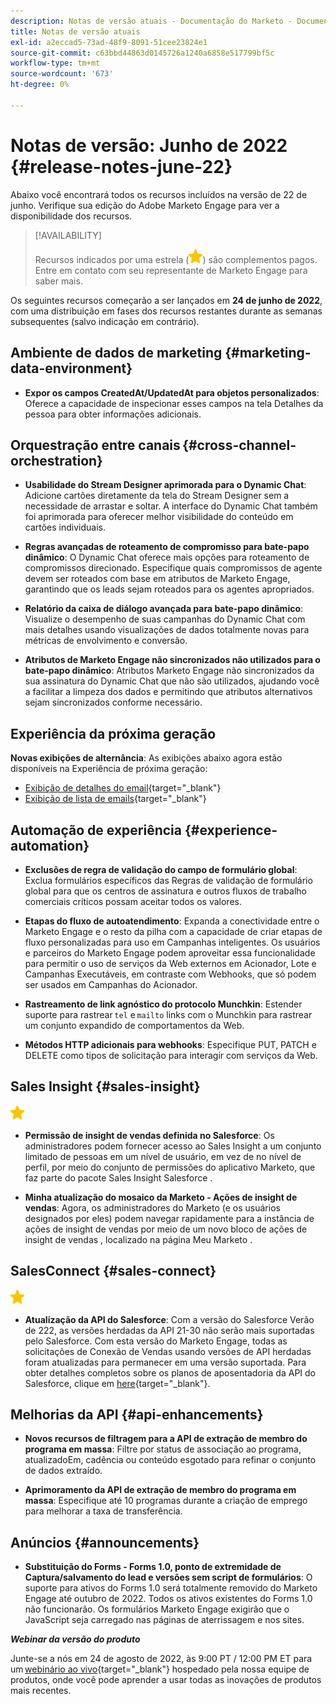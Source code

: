```yaml
---
description: Notas de versão atuais - Documentação do Marketo - Documentação do produto
title: Notas de versão atuais
exl-id: a2eccad5-73ad-48f9-8091-51cee23824e1
source-git-commit: c63bbd44863d0145726a1240a6858e517799bf5c
workflow-type: tm+mt
source-wordcount: '673'
ht-degree: 0%

---
```


# Notas de versão: Junho de 2022 {#release-notes-june-22}

Abaixo você encontrará todos os recursos incluídos na versão de 22 de junho. Verifique sua edição do Adobe Marketo Engage para ver a disponibilidade dos recursos.

>[!AVAILABILITY]
>
>Recursos indicados por uma estrela (![star](assets/yellow-star.png)) são complementos pagos. Entre em contato com seu representante de Marketo Engage para saber mais.

Os seguintes recursos começarão a ser lançados em **24 de junho de 2022**, com uma distribuição em fases dos recursos restantes durante as semanas subsequentes (salvo indicação em contrário).

## Ambiente de dados de marketing {#marketing-data-environment}

* **Expor os campos CreatedAt/UpdatedAt para objetos personalizados**: Oferece a capacidade de inspecionar esses campos na tela Detalhes da pessoa para obter informações adicionais.

## Orquestração entre canais {#cross-channel-orchestration}

* **Usabilidade do Stream Designer aprimorada para o Dynamic Chat**: Adicione cartões diretamente da tela do Stream Designer sem a necessidade de arrastar e soltar. A interface do Dynamic Chat também foi aprimorada para oferecer melhor visibilidade do conteúdo em cartões individuais.

* **Regras avançadas de roteamento de compromisso para bate-papo dinâmico**: O Dynamic Chat oferece mais opções para roteamento de compromissos direcionado. Especifique quais compromissos de agente devem ser roteados com base em atributos de Marketo Engage, garantindo que os leads sejam roteados para os agentes apropriados.

* **Relatório da caixa de diálogo avançada para bate-papo dinâmico**: Visualize o desempenho de suas campanhas do Dynamic Chat com mais detalhes usando visualizações de dados totalmente novas para métricas de envolvimento e conversão.

* **Atributos de Marketo Engage não sincronizados não utilizados para o bate-papo dinâmico**: Atributos Marketo Engage não sincronizados da sua assinatura do Dynamic Chat que não são utilizados, ajudando você a facilitar a limpeza dos dados e permitindo que atributos alternativos sejam sincronizados conforme necessário.

## Experiência da próxima geração

**Novas exibições de alternância**: As exibições abaixo agora estão disponíveis na Experiência de próxima geração:

* [Exibição de detalhes do email](/help/marketo/product-docs/marketo-engage-next-generation-experience/toggle-switch.md#email-details-view){target=&quot;_blank&quot;}
* [Exibição de lista de emails](/help/marketo/product-docs/marketo-engage-next-generation-experience/toggle-switch.md#email-list-view){target=&quot;_blank&quot;}

## Automação de experiência {#experience-automation}

* **Exclusões de regra de validação do campo de formulário global**: Exclua formulários específicos das Regras de validação de formulário global para que os centros de assinatura e outros fluxos de trabalho comerciais críticos possam aceitar todos os valores.

* **Etapas do fluxo de autoatendimento**: Expanda a conectividade entre o Marketo Engage e o resto da pilha com a capacidade de criar etapas de fluxo personalizadas para uso em Campanhas inteligentes. Os usuários e parceiros do Marketo Engage podem aproveitar essa funcionalidade para permitir o uso de serviços da Web externos em Acionador, Lote e Campanhas Executáveis, em contraste com Webhooks, que só podem ser usados em Campanhas do Acionador.

* **Rastreamento de link agnóstico do protocolo Munchkin**: Estender suporte para rastrear `tel` e `mailto` links com o Munchkin para rastrear um conjunto expandido de comportamentos da Web.

* **Métodos HTTP adicionais para webhooks**: Especifique PUT, PATCH e DELETE como tipos de solicitação para interagir com serviços da Web.

## Sales Insight {#sales-insight}

![(estrela)](assets/yellow-star.png)

* **Permissão de insight de vendas definida no Salesforce**: Os administradores podem fornecer acesso ao Sales Insight a um conjunto limitado de pessoas em um nível de usuário, em vez de no nível de perfil, por meio do conjunto de permissões do aplicativo Marketo, que faz parte do pacote Sales Insight Salesforce .

* **Minha atualização do mosaico da Marketo - Ações de insight de vendas**: Agora, os administradores do Marketo (e os usuários designados por eles) podem navegar rapidamente para a instância de ações de insight de vendas por meio de um novo bloco de ações de insight de vendas , localizado na página Meu Marketo .

## SalesConnect {#sales-connect}

![(estrela)](assets/yellow-star.png)

* **Atualização da API do Salesforce**: Com a versão do Salesforce Verão de 222, as versões herdadas da API 21-30 não serão mais suportadas pelo Salesforce. Com esta versão do Marketo Engage, todas as solicitações de Conexão de Vendas usando versões de API herdadas foram atualizadas para permanecer em uma versão suportada. Para obter detalhes completos sobre os planos de aposentadoria da API do Salesforce, clique em [here](https://help.salesforce.com/s/articleView?language=en_US&amp;type=1&amp;id=000354473){target=&quot;_blank&quot;}.

## Melhorias da API {#api-enhancements}

* **Novos recursos de filtragem para a API de extração de membro do programa em massa**: Filtre por status de associação ao programa, atualizadoEm, cadência ou conteúdo esgotado para refinar o conjunto de dados extraído.

* **Aprimoramento da API de extração de membro do programa em massa**: Especifique até 10 programas durante a criação de emprego para melhorar a taxa de transferência.

## Anúncios {#announcements}

* **Substituição do Forms - Forms 1.0, ponto de extremidade de Captura/salvamento do lead e versões sem script de formulários**: O suporte para ativos do Forms 1.0 será totalmente removido do Marketo Engage até outubro de 2022. Todos os ativos existentes do Forms 1.0 não funcionarão. Os formulários Marketo Engage exigirão que o JavaScript seja carregado nas páginas de aterrissagem e nos sites.

**_Webinar da versão do produto_**

Junte-se a nós em 24 de agosto de 2022, às 9:00 PT / 12:00 PM ET para um [webinário ao vivo](https://engage.marketo.com/2022_June_August_Release_Webinar_RegistrationPage.html){target=&quot;_blank&quot;} hospedado pela nossa equipe de produtos, onde você pode aprender a usar todas as inovações de produtos mais recentes.
